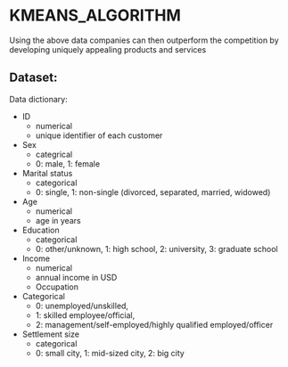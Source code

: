 # KMEANS_ALGORITHM
Using the above data companies can then outperform the competition by developing uniquely appealing products and services

## Dataset: 

Data dictionary:
- ID
  * numerical
  * unique identifier of each customer
- Sex
  * categrical
  * 0: male, 1: female
- Marital status
  * categorical
  * 0: single, 1: non-single (divorced, separated, married, widowed)
- Age
  * numerical
  * age in years
- Education
  * categorical
  * 0: other/unknown, 1: high school, 2: university, 3: graduate school
- Income
  * numerical
  * annual income in USD
  * Occupation
- Categorical
  * 0: unemployed/unskilled,
  * 1: skilled employee/official,
  * 2: management/self-employed/highly qualified employed/officer
- Settlement size
  * categorical
  * 0: small city, 1: mid-sized city, 2: big city
